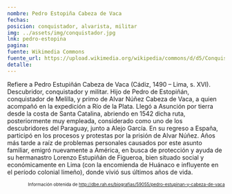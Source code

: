 ```yaml
---
nombre: Pedro Estopiña Cabeza de Vaca
fechas: 
posicion: conquistador, alvarista, militar
img: ../assets/img/conquistador.jpg
lnk: pedro-estopina
pagina: 
fuente: Wikimedia Commons
fuente_url: https://upload.wikimedia.org/wikipedia/commons/d/d5/Conquistador_espa%C3%B1ol.JPG
detalle: 
---
```


<p>Refiere a Pedro Estupiñán Cabeza de Vaca (Cádiz, 1490 – Lima, s. XVI). Descubridor, conquistador y militar. Hijo de Pedro de Estopiñán, conquistador de Melilla, y primo de Alvar Núñez Cabeza de Vaca, a quien acompañó en la expedición a Río de la Plata. Llegó a Asunción por tierra desde la costa de Santa Catalina, abriendo en 1542 dicha ruta, posteriormente muy empleada, considerado como uno de los descubridores del Paraguay, junto a Alejo García. En su regreso a España, participó en los procesos y protestas por la prisión de Alvar Núñez. Años más tarde a raíz de problemas personales causados por este asunto familiar, emigró nuevamente a América, en busca de protección y ayuda de su hermanastro Lorenzo Estupiñán de Figueroa, bien situado social y económicamente en Lima (con la encomienda de Huánaco e influyente en el período colonial limeño), donde vivió sus últimos años de vida.</p>
<p style="font-size: 10px; text-align:right;">Información obtenida de <a href="http://dbe.rah.es/biografias/59055/pedro-estupinan-y-cabeza-de-vaca" target="_blank">http://dbe.rah.es/biografias/59055/pedro-estupinan-y-cabeza-de-vaca</a></p>